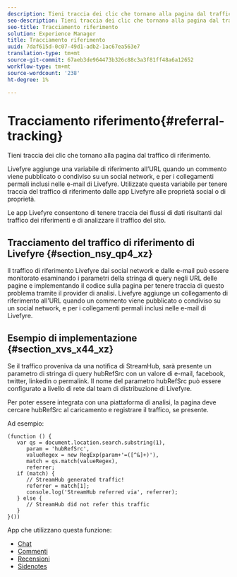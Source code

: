 ```yaml
---
description: Tieni traccia dei clic che tornano alla pagina dal traffico di riferimento.
seo-description: Tieni traccia dei clic che tornano alla pagina dal traffico di riferimento.
seo-title: Tracciamento riferimento
solution: Experience Manager
title: Tracciamento riferimento
uuid: 7daf615d-0c07-49d1-adb2-1ac67ea563e7
translation-type: tm+mt
source-git-commit: 67aeb3de964473b326c88c3a3f81ff48a6a12652
workflow-type: tm+mt
source-wordcount: '238'
ht-degree: 1%

---
```



# Tracciamento riferimento{#referral-tracking}

Tieni traccia dei clic che tornano alla pagina dal traffico di riferimento.

Livefyre aggiunge una variabile di riferimento all’URL quando un commento viene pubblicato o condiviso su un social network, e per i collegamenti permali inclusi nelle e-mail di Livefyre. Utilizzate questa variabile per tenere traccia del traffico di riferimento dalle app Livefyre alle proprietà social o di proprietà.

Le app Livefyre consentono di tenere traccia dei flussi di dati risultanti dal traffico dei riferimenti e di analizzare il traffico del sito.

## Tracciamento del traffico di riferimento di Livefyre {#section_nsy_qp4_xz}

Il traffico di riferimento Livefyre dai social network e dalle e-mail può essere monitorato esaminando i parametri della stringa di query negli URL delle pagine e implementando il codice sulla pagina per tenere traccia di questo problema tramite il provider di analisi. Livefyre aggiunge un collegamento di riferimento all&#39;URL quando un commento viene pubblicato o condiviso su un social network, e per i collegamenti permali inclusi nelle e-mail di Livefyre.

## Esempio di implementazione {#section_xvs_x44_xz}

Se il traffico proveniva da una notifica di StreamHub, sarà presente un parametro di stringa di query hubRefSrc con un valore di e-mail, facebook, twitter, linkedin o permalink. Il nome del parametro hubRefSrc può essere configurato a livello di rete dal team di distribuzione di Livefyre.

Per poter essere integrata con una piattaforma di analisi, la pagina deve cercare hubRefSrc al caricamento e registrare il traffico, se presente.

Ad esempio:

```
(function () { 
   var qs = document.location.search.substring(1), 
      param = 'hubRefSrc', 
      valueRegex = new RegExp(param+'=([^&]+)'), 
      match = qs.match(valueRegex), 
      referrer; 
   if (match) { 
      // StreamHub generated traffic! 
      referrer = match[1]; 
      console.log('StreamHub referred via', referrer); 
   } else { 
      // StreamHub did not refer this traffic 
   } 
}())
```



App che utilizzano questa funzione:

* [Chat](../c-about-apps/c-chat-app/c-chat-app.md#c_chat_app)
* [Commenti](/help/using/c-about-apps/c-comments/c-comments.md)
* [Recensioni](../c-about-apps/c-reviews-app/c-reviews-app.md#c_reviews_app)
* [Sidenotes](../c-about-apps/c-sidenotes-app/c-sidenotes-app.md#c_sidenotes_app)

